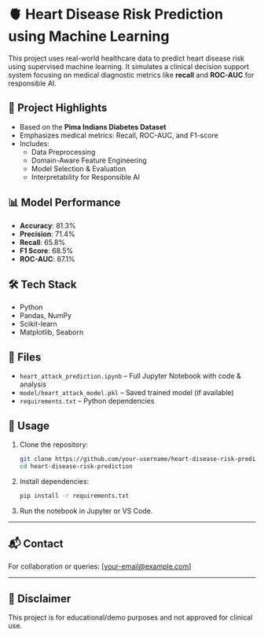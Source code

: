 
# 🫀 Heart Disease Risk Prediction using Machine Learning

This project uses real-world healthcare data to predict heart disease risk using supervised machine learning. It simulates a clinical decision support system focusing on medical diagnostic metrics like **recall** and **ROC-AUC** for responsible AI.

## 🚀 Project Highlights

- Based on the **Pima Indians Diabetes Dataset**
- Emphasizes medical metrics: Recall, ROC-AUC, and F1-score
- Includes:
  - Data Preprocessing
  - Domain-Aware Feature Engineering
  - Model Selection & Evaluation
  - Interpretability for Responsible AI

## 📊 Model Performance

- **Accuracy**: 81.3%
- **Precision**: 71.4%
- **Recall**: 65.8%
- **F1 Score**: 68.5%
- **ROC-AUC**: 87.1%

## 🛠 Tech Stack

- Python
- Pandas, NumPy
- Scikit-learn
- Matplotlib, Seaborn

## 📁 Files

- `heart_attack_prediction.ipynb` – Full Jupyter Notebook with code & analysis
- `model/heart_attack_model.pkl` – Saved trained model (if available)
- `requirements.txt` – Python dependencies

## 📌 Usage

1. Clone the repository:
    ```bash
    git clone https://github.com/your-username/heart-disease-risk-prediction.git
    cd heart-disease-risk-prediction
    ```

2. Install dependencies:
    ```bash
    pip install -r requirements.txt
    ```

3. Run the notebook in Jupyter or VS Code.

---

## 📬 Contact

For collaboration or queries: [your-email@example.com]

---

## 🧠 Disclaimer

This project is for educational/demo purposes and not approved for clinical use.
